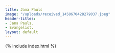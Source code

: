 ```yaml
---
title: Jana Pauls
image: "/uploads/received_1450670428279037.jpeg"
header-titles:
- Jana Pauls.
- Evangelist.
layout: default
---
```


{% include index.html %}